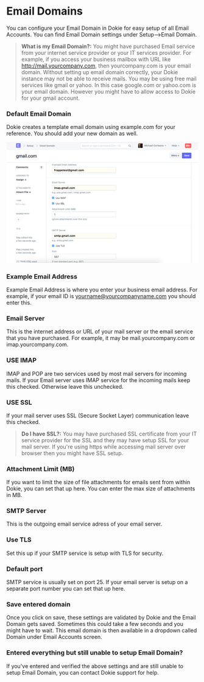<!-- add-breadcrumbs -->
# Email Domains

You can configure your Email Domain in Dokie for easy setup of all Email Accounts. You can find Email Domain settings under Setup-->Email Domain.

> **What is my Email Domain?:** You might have purchased Email service from your internet service provider or your IT services provider. For example, if you access your business mailbox with URL like http://mail.yourcompany.com, then yourcompany.com is your email domain. Without setting up email domain correctly, your Dokie instance may not be able to receive mails. You may be using free mail services like gmail or yahoo. In this case google.com or yahoo.com is your email domain. However you might have to allow access to Dokie for your gmail account.

### Default Email Domain

Dokie creates a template email domain using example.com for your reference. You should add your new domain as well.

<img class="screenshot" alt="Email Domain" src="../assets/email/email-domain.png">

### Example Email Address

Example Email Address is where you enter your business email address. For example, if your email ID is yourname@yourcompanyname.com you should enter this.

### Email Server

This is the internet address or URL of your mail server or the email service that you have purchased. For example, it may be mail.yourcompany.com or imap.yourcompany.com. 

### USE IMAP

IMAP and POP are two services used by most mail servers for incoming mails. If your Email server uses IMAP service for the incoming mails keep this checked. Otherwise leave this unchecked.

### USE SSL

If your mail server uses SSL (Secure Socket Layer) communication leave this checked. 

> **Do I have SSL?:** You may have purchased SSL certificate from your IT service provider for the SSL and they may have setup SSL for your mail server. If you're using https while accessing mail server over browser then you might have SSL setup.

### Attachment Limit (MB)

If you want to limit the size of file attachments for emails sent from within Dokie, you can set that up here. You can enter the max size of attachments in MB.

### SMTP Server

This is the outgoing email service adress of your email server.

### Use TLS

Set this up if your SMTP service is setup with TLS for security.

### Default port

SMTP service is usually set on port 25. If your email server is setup on a separate port number you can set that up here.

### Save entered domain

Once you click on save, these settings are validated by Dokie and the Email Domain gets saved. Sometimes this could take a few seconds and you might have to wait. This email domain is then available in a dropdown called Domain under Email Accounts screen.

### Entered everything but still unable to setup Email Domain?

If you've entered and verified the above settings and are still unable to setup Email Domain, you can contact Dokie support for help.
